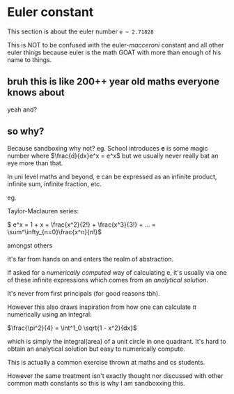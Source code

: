 # Euler constant

This section is about the euler number `e ~ 2.71828`

This is NOT to be confused with the euler-*macceroni* constant and all other euler things because euler is the math GOAT with more than enough of his name to things.

## bruh this is like 200++ year old maths everyone knows about

yeah and?

## so why?

Because sandboxing why not? eg. School introduces **e** is some magic number where $\frac{d}{dx}e^x = e^x$ but we usually never really bat an eye more than that.

In uni level maths and beyond, e can be expressed as an infinite product, infinite sum, infinite fraction, etc.

eg.

Taylor-Maclauren series:

$ e^x = 1 + x + \frac{x^2}{2!} + \frac{x^3}{3!} + ... = \sum^\infty_{n=0}\frac{x^n}{n!}$

amongst others

It's far from hands on and enters the realm of abstraction.

If asked for a *numerically computed* way of calculating e, it's usually via one of these infinite expressions which comes from an *analytical solution*.

It's never from first principals (for good reasons tbh).

However this also draws inspiration from how one can calculate $\pi$ numerically using an integral:

$\frac{\pi^2}{4} = \int^1_0 \sqrt{1 - x^2}{dx}$

which is simply the integral(area) of a unit circle in one quadrant. It's hard to obtain an analytical solution but easy to numerically compute.

This is actually a common exercise thrown at maths and cs students.

However the same treatment isn't exactly thought nor discussed with other common math constants so this is why I am sandboxxing this.
